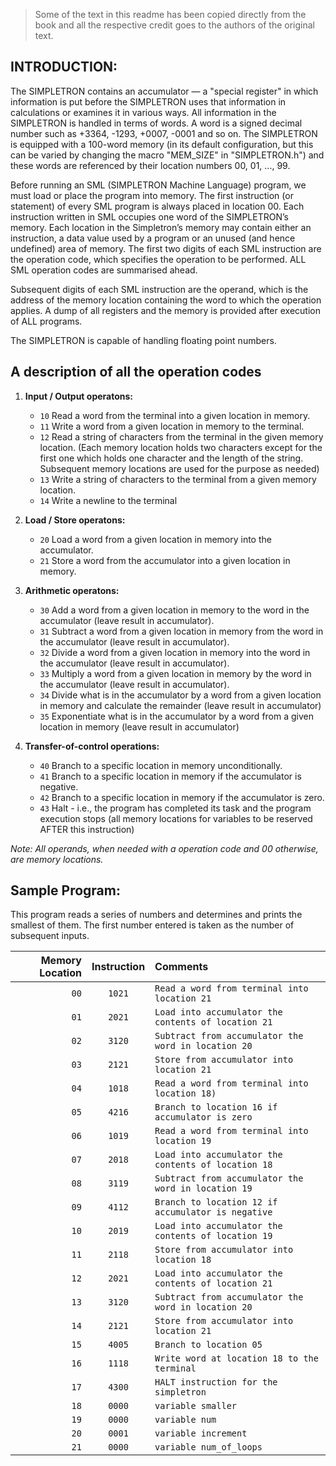 > Some of the text in this readme has been copied directly from the book and all the respective credit goes to the authors of the original text.

## INTRODUCTION:

The SIMPLETRON contains an accumulator — a "special register" in which information is put before the SIMPLETRON uses that information in calculations or examines it in various ways. All information in the SIMPLETRON is handled in terms of words. A word is a signed decimal number such as +3364, -1293, +0007, -0001 and so on. The SIMPLETRON is equipped with a 100-word memory (in its default configuration, but this can be varied by changing the macro "MEM_SIZE" in "SIMPLETRON.h") and these words are referenced by their location numbers 00, 01, ..., 99.  

Before running an SML (SIMPLETRON Machine Language) program, we must load or place the program into memory. The first instruction (or statement) of every SML program is always placed in location 00. Each instruction written in SML occupies one word of the SIMPLETRON’s memory. Each location in the Simpletron’s memory may contain either an instruction, a data value used by a program or an unused (and hence undefined) area of memory. The first two digits of each SML instruction are the operation code, which specifies the operation to be performed. ALL SML operation codes are summarised ahead. 

Subsequent digits of each SML instruction are the operand, which is the address of the memory location containing the word to which the operation applies. A dump of all registers and the memory is provided after execution of ALL programs.

The SIMPLETRON is capable of handling floating point numbers.


## A description of all the operation codes

1. **Input / Output operatons:**
	+ `10` Read a word from the terminal into a given location in memory.
	+ `11` Write a word from a given location in memory to the terminal.
	+ `12` Read a string of characters from the terminal in the given memory location. (Each memory location holds two characters except for the first one which holds one character and the length of the string. Subsequent memory locations are used for the purpose as needed)
	+ `13` Write a string of characters to the terminal from a given memory location.
	+ `14` Write a newline to the terminal

1. **Load / Store operatons:**
	+ `20` Load a word from a given location in memory into the accumulator.
	+ `21` Store a word from the accumulator into a given location in memory.

1. **Arithmetic operatons:**
	+ `30` Add a word from a given location in memory to the word in the accumulator (leave result in accumulator).
	+ `31` Subtract a word from a given location in memory from the word in the accumulator (leave result in accumulator).
	+ `32` Divide a word from a given location in memory into the word in the accumulator (leave result in accumulator).
	+ `33` Multiply a word from a given location in memory by the word in the accumulator (leave result in accumulator).
	+ `34` Divide what is in the accumulator by a word from a given location in memory and calculate the remainder (leave result in accumulator)
	+ `35` Exponentiate what is in the accumulator by a word from a given location in memory (leave result in accumulator)

1. **Transfer-of-control operations:**
	+ `40` Branch to a specific location in memory unconditionally.
	+ `41` Branch to a specific location in memory if the accumulator is negative.
	+ `42` Branch to a specific location in memory if the accumulator is zero.
	+ `43` Halt - i.e., the program has completed its task and the program execution stops (all memory locations for variables to be reserved AFTER this instruction)

_Note: All operands, when needed with a operation code and 00 otherwise, are memory locations._

## Sample Program:
This program reads a series of numbers and determines and prints the smallest of them. The first number entered is taken as the number of subsequent inputs.

Memory Location | Instruction | Comments
---: | :---: | :---
`00` | `1021` | `Read a word from terminal into location 21`
`01` | `2021` | `Load into accumulator the contents of location 21`
`02` | `3120` | `Subtract from accumulator the word in location 20`
`03` | `2121` | `Store from accumulator into location 21`
`04` | `1018` | `Read a word from terminal into location 18)`
`05` | `4216` | `Branch to location 16 if accumulator is zero`
`06` | `1019` | `Read a word from terminal into location 19`
`07` | `2018` | `Load into accumulator the contents of location 18`
`08` | `3119` | `Subtract from accumulator the word in location 19`
`09` | `4112` | `Branch to location 12 if accumulator is negative`
`10` | `2019` | `Load into accumulator the contents of location 19`
`11` | `2118` | `Store from accumulator into location 18`
`12` | `2021` | `Load into accumulator the contents of location 21`
`13` | `3120` | `Subtract from accumulator the word in location 20`
`14` | `2121` | `Store from accumulator into location 21`
`15` | `4005` | `Branch to location 05`
`16` | `1118` | `Write word at location 18 to the terminal`
`17` | `4300` | `HALT instruction for the simpletron`
`18` | `0000` | `variable smaller`
`19` | `0000` | `variable num`
`20` | `0001` | `variable increment`
`21` | `0000` | `variable num_of_loops`
